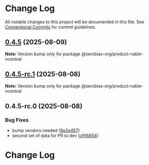 # Change Log

All notable changes to this project will be documented in this file.
See [Conventional Commits](https://conventionalcommits.org) for commit guidelines.

## [0.4.5](https://github.com/zerobias-org/product/compare/@zerobias-org/product-nable-ncentral@0.4.5-rc.1...@zerobias-org/product-nable-ncentral@0.4.5) (2025-08-09)

**Note:** Version bump only for package @zerobias-org/product-nable-ncentral





## [0.4.5-rc.1](https://github.com/zerobias-org/product/compare/@zerobias-org/product-nable-ncentral@0.4.5-rc.0...@zerobias-org/product-nable-ncentral@0.4.5-rc.1) (2025-08-08)

**Note:** Version bump only for package @zerobias-org/product-nable-ncentral





## 0.4.5-rc.0 (2025-08-08)


### Bug Fixes

* bump vendors needed ([8e2e457](https://github.com/zerobias-org/product/commit/8e2e457e0b5d7141a05e8f2c178bc2854f2b7178))
* second set of data for PR to dev ([c916854](https://github.com/zerobias-org/product/commit/c916854bcf229b1c2042ffdea18472d66a061aaf))





# Change Log
